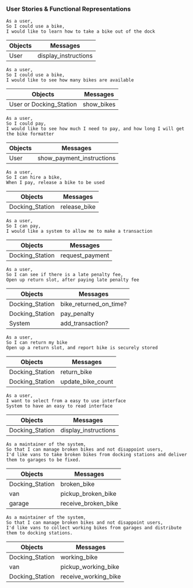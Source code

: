 ### User Stories & Functional Representations

```
As a user,
So I could use a bike,
I would like to learn how to take a bike out of the dock
```

|  Objects | Messages |
| --- | --- |
| User | display_instructions

```
As a user,
So I could use a bike,
I would like to see how many bikes are available
```

|  Objects | Messages |
| --- | --- |
| User or Docking_Station | show_bikes

```
As a user,
So I could pay,
I would like to see how much I need to pay, and how long I will get the bike formatter
```

|  Objects | Messages |
| --- | --- |
| User | show_payment_instructions

```
As a user,
So I can hire a bike,
When I pay, release a bike to be used
```

|  Objects | Messages |
| --- | --- |
| Docking_Station | release_bike

```
As a user,
So I can pay,
I would like a system to allow me to make a transaction
```

|  Objects | Messages |
| --- | --- |
| Docking_Station | request_payment

```
As a user,
So I can see if there is a late penalty fee,
Open up return slot, after paying late penalty fee
```

|  Objects | Messages |
| --- | --- |
| Docking_Station | bike_returned_on_time?
| Docking_Station | pay_penalty
| System | add_transaction?

```
As a user,
So I can return my bike
Open up a return slot, and report bike is securely stored
```

|  Objects | Messages |
| --- | --- |
| Docking_Station | return_bike
| Docking_Station | update_bike_count

```
As a user,
I want to select from a easy to use interface
System to have an easy to read interface
```

|  Objects | Messages |
| --- | --- |
| Docking_Station | display_instructions

```
As a maintainer of the system,
So that I can manage broken bikes and not disappoint users,
I'd like vans to take broken bikes from docking stations and deliver them to garages to be fixed.
```

|  Objects | Messages |
| --- | --- |
| Docking_Station | broken_bike
| van | pickup_broken_bike
| garage | receive_broken_bike

```
As a maintainer of the system,
So that I can manage broken bikes and not disappoint users,
I'd like vans to collect working bikes from garages and distribute them to docking stations.
```

|  Objects | Messages |
| --- | --- |
| Docking_Station | working_bike
| van | pickup_working_bike
| Docking_Station | receive_working_bike
